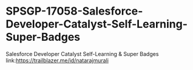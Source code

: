 # SPSGP-17058-Salesforce-Developer-Catalyst-Self-Learning-Super-Badges
Salesforce Developer Catalyst Self-Learning &amp; Super Badges
link:https://trailblazer.me/id/natarajmurali
